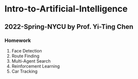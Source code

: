 # Intro-to-Artificial-Intelligence
## 2022-Spring-NYCU by Prof. Yi-Ting Chen
### Homework
1. Face Detection
2. Route Finding
3. Multi-Agent Search
4. Reinforcement Learning
5. Car Tracking
